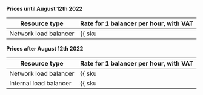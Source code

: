 **Prices until August 12th 2022**

| Resource type | Rate for 1 balancer per hour, with VAT |
| ----- | ----- |
| Network load balancer | {{ sku|KZT|nlb.balancer.active|string }} |

**Prices after August 12th 2022**

| Resource type | Rate for 1 balancer per hour, with VAT |
| ----- | ----- |
| Network load balancer | {{ sku|KZT|nlb.balancer.active|string }} |
| Internal load balancer | {{ sku|KZT|nlb.balancer.active|string }} |
